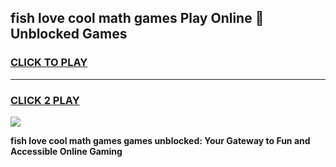 
## fish love cool math games Play Online 👋 Unblocked Games
<h3>
<a href="https://news.freeplayer.one?title=fish_love_cool_math_games&ref=17CMG">CLICK TO PLAY</a></h3>
<hr>

<h3>
<a href="https://news.freeplayer.one?title=fish_love_cool_math_games&ref=17CMG">CLICK 2 PLAY</a>
  
</h3>

<a href="https://news.freeplayer.one?title=fish_love_cool_math_games&ref=17CMG/"><img src="https://clearcache.store/games.png"></a>


**fish love cool math games games unblocked: Your Gateway to Fun and Accessible Online Gaming**
